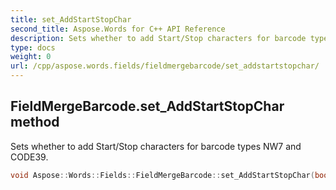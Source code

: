 ```yaml
---
title: set_AddStartStopChar
second_title: Aspose.Words for C++ API Reference
description: Sets whether to add Start/Stop characters for barcode types NW7 and CODE39. 
type: docs
weight: 0
url: /cpp/aspose.words.fields/fieldmergebarcode/set_addstartstopchar/
---
```

## FieldMergeBarcode.set_AddStartStopChar method


Sets whether to add Start/Stop characters for barcode types NW7 and CODE39.

```cpp
void Aspose::Words::Fields::FieldMergeBarcode::set_AddStartStopChar(bool value)
```

